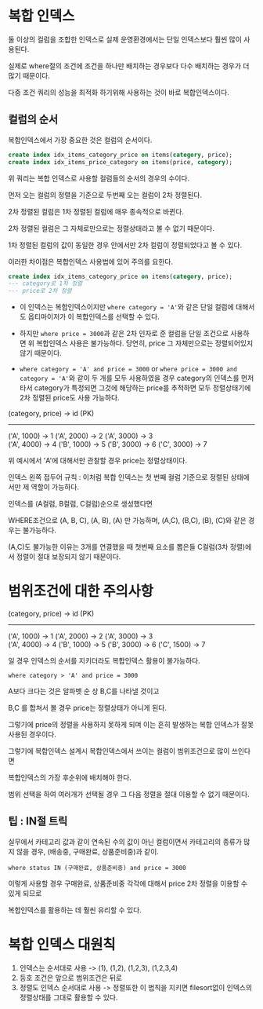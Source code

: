# 복합 인덱스
둘 이상의 컬럼을 조합한 인덱스로 실제 운영환경에서는 단일 인덱스보다 훨씬 많이 사용된다.

실제로 where절의 조건에 조건을 하나만 배치하는 경우보다 다수 배치하는 경우가 더 많기 때문이다.

다중 조건 쿼리의 성능을 최적화 하기위해 사용하는 것이 바로 복합인덱스이다.

## 컬럼의 순서

복합인덱스에서 가장 중요한 것은 컬럼의 순서이다.

```sql
create index idx_items_category_price on items(category, price);
create index idx_items_price_category on items(price, category);
```
위 쿼리는 복합 인덱스로 사용할 컬럼들의 순서의 경우의 수이다.

먼저 오는 컬럼의 정렬을 기준으로 두번째 오는 컬럼이 2차 정렬된다.

2차 정렬된 컬럼은 1차 정렬된 컬럼에 매우 종속적으로 바뀐다.

2차 정렬된 컬럼은 그 자체로만으로는 정렬상태라고 볼 수 없기 때문이다.

1차 정렬된 컬럼의 값이 동일한 경우 안에서만 2차 컬럼이 정렬되었다고 볼 수 있다.

이러한 차이점은 복합인덱스 사용법에 있어 주의를 요한다.

```sql
create index idx_items_category_price on items(category, price);
--- category로 1차 정렬
--- price로 2차 정렬
```
- 이 인덱스는 복합인덱스이지만 `where category = 'A'`와 같은 단일 컬럼에 대해서도 옵티마이저가 이 복합인덱스를 선택할 수 있다.

- 하지만 `where price = 3000`과 같은 2차 인자로 준 컬럼을 단일 조건으로 사용하면 위 복합인덱스 사용은 불가능하다. 당연히, price 그 자체만으로는 정렬되어있지 않기 때문이다.

- `where category = 'A' and price = 3000` or `where price = 3000 and category = 'A'`와 같이 두 개를 모두 사용하였을 경우 category의 인덱스를 먼저 타서 category가 특정되면 그것에 해당하는 price를 추적하면 모두 정렬상태기에 2차 정렬된 price도 사용 가능하다.

(category, price)     →     id (PK)
------------------           --------
('A', 1000)                 →   1
('A', 2000)                 →   2
('A', 3000)                 →   3   
('A', 4000)                 →   4
('B', 1000)                 →   5
('B', 3000)                 →   6
('C', 3000)                 →   7

위 예시에서 'A'에 대해서만 관찰할 경우 price는 정렬상태이다.

인덱스 왼쪽 접두어 규칙 : 이처럼 복합 인덱스는 첫 번째 컬럼 기준으로 정렬된 상태에서만 제 역할이 가능하다.

인덱스를 (A컬럼, B컬럼, C컬럼)순으로 생성했다면

WHERE조건으로 (A, B, C), (A, B), (A) 만 가능하며, (A,C), (B,C), (B), (C)와 같은 경우는 불가능하다.

(A,C)도 불가능한 이유는 3개를 연결했을 때 첫번째 요소를 뽑은들 C컬럼(3차 정렬)에서 정렬이 절대 보장되지 않기 때문이다.

# 범위조건에 대한 주의사항

(category, price)     →     id (PK)
------------------           --------
('A', 1000)                 →   1
('A', 2000)                 →   2
('A', 3000)                 →   3   
('A', 4000)                 →   4
('B', 1000)                 →   5
('B', 3000)                 →   6
('C', 1500)                 →   7

일 경우 인덱스의 순서를 지키더라도 복합인덱스 활용이 불가능하다.

`where category > 'A' and price = 3000`

A보다 크다는 것은 알파벳 순 상 B,C를 나타낼 것이고

B,C 를 합쳐서 볼 경우 price는 정렬상태가 아니게 된다.

그렇기에 price의 정렬을 사용하지 못하게 되며 이는 흔히 발생하는 복합 인덱스가 잘못사용된 경우이다.

그렇기에 복합인덱스 설계시 복합인덱스에서 쓰이는 컬럼이 범위조건으로 많이 쓰인다면

복합인덱스의 가장 후순위에 배치해야 한다.

범위 선택을 하여 여러개가 선택될 경우 그 다음 정렬을 절대 이용할 수 없기 때문이다.

## 팁 : IN절 트릭

실무에서 카테고리 값과 같이 연속된 수의 값이 아닌 컬럼이면서 카테고리의 종류가 많지 않을 경우,
(배송중, 구매완료, 상품준비중)과 같이.

`where status IN (구매완료, 상품준비중) and price = 3000`

이렇게 사용할 경우 구매완료, 상품준비중 각각에 대해서 price 2차 정렬을 이용할 수 있게 되므로

복합인덱스를 활용하는 데 훨씬 유리할 수 있다.

# 복합 인덱스 대원칙 
1. 인덱스는 순서대로 사용 -> (1), (1,2), (1,2,3), (1,2,3,4)
2. 등호 조건은 앞으로 범위조건은 뒤로 
3. 정렬도 인덱스 순서대로 사용 -> 정렬또한 이 법칙을 지키면 filesort없이 인덱스의 정렬상태를 그대로 활용할 수 있다.

